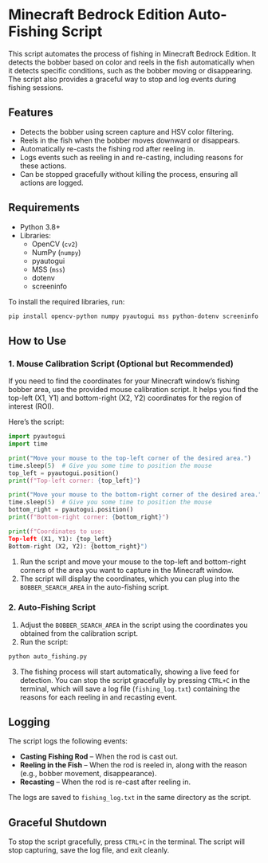 
# Minecraft Bedrock Edition Auto-Fishing Script

This script automates the process of fishing in Minecraft Bedrock Edition. It detects the bobber based on color and reels in the fish automatically when it detects specific conditions, such as the bobber moving or disappearing. The script also provides a graceful way to stop and log events during fishing sessions.

## Features
- Detects the bobber using screen capture and HSV color filtering.
- Reels in the fish when the bobber moves downward or disappears.
- Automatically re-casts the fishing rod after reeling in.
- Logs events such as reeling in and re-casting, including reasons for these actions.
- Can be stopped gracefully without killing the process, ensuring all actions are logged.

## Requirements
- Python 3.8+
- Libraries:
  - OpenCV (`cv2`)
  - NumPy (`numpy`)
  - pyautogui
  - MSS (`mss`)
  - dotenv
  - screeninfo

To install the required libraries, run:

```bash
pip install opencv-python numpy pyautogui mss python-dotenv screeninfo
```

## How to Use

### 1. **Mouse Calibration Script** (Optional but Recommended)
If you need to find the coordinates for your Minecraft window’s fishing bobber area, use the provided mouse calibration script. It helps you find the top-left (X1, Y1) and bottom-right (X2, Y2) coordinates for the region of interest (ROI).

Here’s the script:

```python
import pyautogui
import time

print("Move your mouse to the top-left corner of the desired area.")
time.sleep(5)  # Give you some time to position the mouse
top_left = pyautogui.position()
print(f"Top-left corner: {top_left}")

print("Move your mouse to the bottom-right corner of the desired area.")
time.sleep(5)  # Give you some time to position the mouse
bottom_right = pyautogui.position()
print(f"Bottom-right corner: {bottom_right}")

print(f"Coordinates to use:
Top-left (X1, Y1): {top_left}
Bottom-right (X2, Y2): {bottom_right}")
```

1. Run the script and move your mouse to the top-left and bottom-right corners of the area you want to capture in the Minecraft window.
2. The script will display the coordinates, which you can plug into the `BOBBER_SEARCH_AREA` in the auto-fishing script.

### 2. **Auto-Fishing Script**
1. Adjust the `BOBBER_SEARCH_AREA` in the script using the coordinates you obtained from the calibration script.
2. Run the script:

```bash
python auto_fishing.py
```

3. The fishing process will start automatically, showing a live feed for detection. You can stop the script gracefully by pressing `CTRL+C` in the terminal, which will save a log file (`fishing_log.txt`) containing the reasons for each reeling in and recasting event.

## Logging
The script logs the following events:
- **Casting Fishing Rod** – When the rod is cast out.
- **Reeling in the Fish** – When the rod is reeled in, along with the reason (e.g., bobber movement, disappearance).
- **Recasting** – When the rod is re-cast after reeling in.

The logs are saved to `fishing_log.txt` in the same directory as the script.

## Graceful Shutdown
To stop the script gracefully, press `CTRL+C` in the terminal. The script will stop capturing, save the log file, and exit cleanly.
